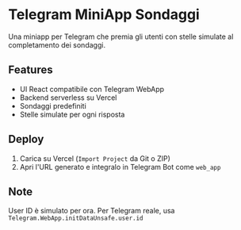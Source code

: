 # Telegram MiniApp Sondaggi

Una miniapp per Telegram che premia gli utenti con stelle simulate al completamento dei sondaggi.

## Features
- UI React compatibile con Telegram WebApp
- Backend serverless su Vercel
- Sondaggi predefiniti
- Stelle simulate per ogni risposta

## Deploy
1. Carica su Vercel (`Import Project` da Git o ZIP)
2. Apri l'URL generato e integralo in Telegram Bot come `web_app`

## Note
User ID è simulato per ora. Per Telegram reale, usa `Telegram.WebApp.initDataUnsafe.user.id`